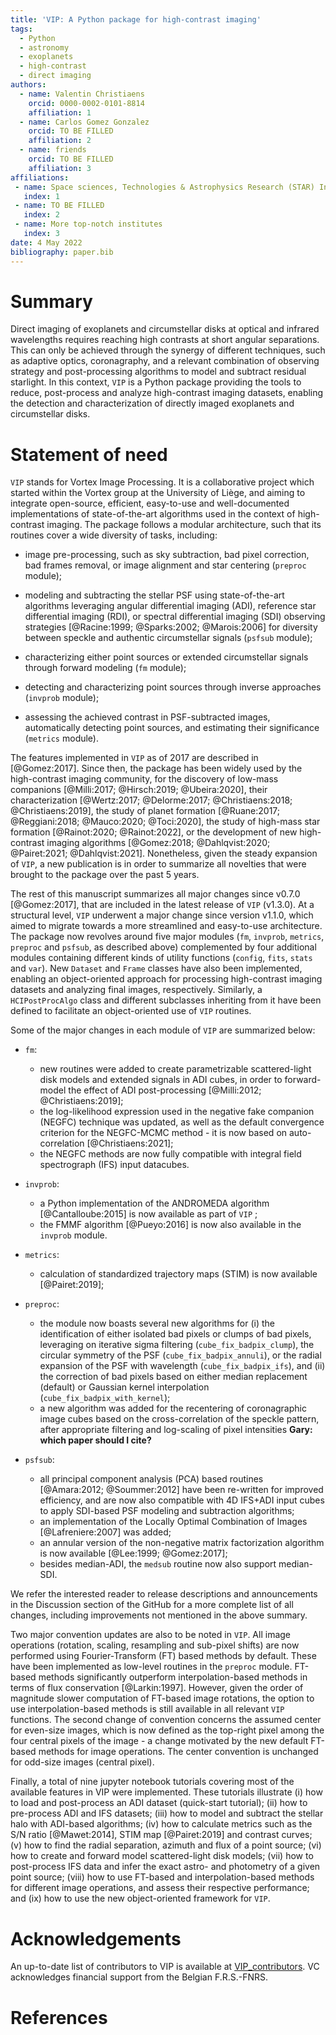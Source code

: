 ```yaml
---
title: 'VIP: A Python package for high-contrast imaging'
tags:
  - Python
  - astronomy
  - exoplanets
  - high-contrast
  - direct imaging
authors:
  - name: Valentin Christiaens
    orcid: 0000-0002-0101-8814
    affiliation: 1
  - name: Carlos Gomez Gonzalez
    orcid: TO BE FILLED
    affiliation: 2
  - name: friends
    orcid: TO BE FILLED
    affiliation: 3
affiliations:
 - name: Space sciences, Technologies & Astrophysics Research (STAR) Institute, Université de Liège, Belgium
   index: 1
 - name: TO BE FILLED
   index: 2
 - name: More top-notch institutes
   index: 3
date: 4 May 2022
bibliography: paper.bib
---
```


# Summary

Direct imaging of exoplanets and circumstellar disks at optical and infrared 
wavelengths requires reaching high contrasts at short angular separations. This
can only be achieved through the synergy of different techniques, such as 
adaptive optics, coronagraphy, and a relevant combination of observing strategy 
and post-processing algorithms to model and subtract residual starlight. In this 
context, ``VIP`` is a Python package providing the tools to reduce, 
post-process and analyze high-contrast imaging datasets, enabling the detection 
and characterization of directly imaged exoplanets and circumstellar disks.

# Statement of need

``VIP`` stands for Vortex Image Processing. It is a collaborative project 
which started within the Vortex group at the University of Liège, and aiming to 
integrate open-source, efficient, easy-to-use and well-documented 
implementations of state-of-the-art algorithms used in the context of 
high-contrast imaging. The package follows a modular architecture, such that its 
routines cover a wide diversity of tasks, including:

* image pre-processing, such as sky subtraction, bad pixel correction, bad 
frames removal, or image alignment and star centering (`preproc` module); 

* modeling and subtracting the stellar PSF using state-of-the-art algorithms 
leveraging angular differential imaging (ADI), reference star differential 
imaging (RDI), or spectral differential imaging (SDI) observing strategies 
[@Racine:1999; @Sparks:2002; @Marois:2006] for diversity between speckle and 
authentic circumstellar signals (`psfsub` module); 

* characterizing either point sources or extended circumstellar signals through
forward modeling (`fm` module);

* detecting and characterizing point sources through inverse approaches 
(`invprob` module);

* assessing the achieved contrast in PSF-subtracted images, automatically 
detecting point sources, and estimating their significance (`metrics` module).

The features implemented in ``VIP`` as of 2017 are described in [@Gomez:2017]. 
Since then, the package has been widely used by the high-contrast imaging 
community, for the discovery of low-mass companions 
[@Milli:2017;  @Hirsch:2019;  @Ubeira:2020], their characterization 
[@Wertz:2017;  @Delorme:2017;  @Christiaens:2018;  @Christiaens:2019], the study 
of planet formation [@Ruane:2017;  @Reggiani:2018;  @Mauco:2020;  @Toci:2020], 
the study of high-mass star formation [@Rainot:2020;  @Rainot:2022], or the 
development of new high-contrast imaging algorithms
[@Gomez:2018;  @Dahlqvist:2020;  @Pairet:2021;  @Dahlqvist:2021]. Nonetheless, 
given the steady expansion of ``VIP``, a new publication is in order to 
summarize all novelties that were brought to the package over the past 5 years.

The rest of this manuscript summarizes all major changes since v0.7.0 
[@Gomez:2017], that are included in the latest release of ``VIP`` (v1.3.0). At 
a structural level, ``VIP`` underwent a major change since version v1.1.0, which 
aimed to migrate towards a more streamlined and easy-to-use architecture. The 
package now revolves around five major modules (`fm`, `invprob`, `metrics`, 
`preproc` and `psfsub`, as described above) complemented by four additional 
modules containing different kinds of utility functions (`config`, `fits`, 
`stats` and `var`). New `Dataset` and `Frame` classes have also been 
implemented, enabling an object-oriented approach for processing high-contrast 
imaging datasets and analyzing final images, respectively. Similarly, a 
`HCIPostProcAlgo` class and different subclasses inheriting from it have been 
defined to facilitate an object-oriented use of ``VIP`` routines.

Some of the major changes in each module of ``VIP`` are summarized below:

* `fm`: 
    - new routines were added to create parametrizable scattered-light disk 
    models and extended signals in ADI cubes, in order to forward-model the 
    effect of ADI post-processing [@Milli:2012; @Christiaens:2019];
    - the log-likelihood expression used in the negative fake companion (NEGFC)
    technique was updated, as well as the default convergence criterion for the 
    NEGFC-MCMC method - it is now based on auto-correlation [@Christiaens:2021];
    - the NEGFC methods are now fully compatible with integral field 
    spectrograph (IFS) input datacubes.

* `invprob`: 
    - a Python implementation of the ANDROMEDA algorithm [@Cantalloube:2015] is 
    now available as part of ``VIP`` ;
    - the FMMF algorithm [@Pueyo:2016] is now also available in the `invprob` 
    module.

* `metrics`: 
    - calculation of standardized trajectory maps (STIM) is now available 
    [@Pairet:2019];
  
* `preproc`:
    - the module now boasts several new algorithms for (i) the identification 
    of either isolated bad pixels or clumps of bad pixels, leveraging on 
    iterative sigma filtering (`cube_fix_badpix_clump`), the circular symmetry 
    of the PSF (`cube_fix_badpix_annuli`), or the radial expansion of the PSF 
    with wavelength (`cube_fix_badpix_ifs`), and (ii) the correction of bad 
    pixels based on either median replacement (default) or Gaussian kernel 
    interpolation (`cube_fix_badpix_with_kernel`);
    - a new algorithm was added for the recentering of coronagraphic image cubes 
    based on the cross-correlation of the speckle pattern, after appropriate 
    filtering and log-scaling of pixel intensities **Gary: which paper should I cite?**
    
* `psfsub`: 
    - all principal component analysis (PCA) based routines 
    [@Amara:2012; @Soummer:2012] have been re-written for improved efficiency, 
    and are now also compatible with 4D IFS+ADI input cubes to apply SDI-based 
    PSF modeling and subtraction algorithms;
    - an implementation of the Locally Optimal Combination of Images 
    [@Lafreniere:2007] was added;
    - an annular version of the non-negative matrix factorization algorithm 
    is now available [@Lee:1999; @Gomez:2017];
    - besides median-ADI, the `medsub` routine now also support median-SDI. 

We refer the interested reader to release descriptions and announcements in the 
Discussion section of the GitHub for a more complete list of all
changes, including improvements not mentioned in the above summary.

Two major convention updates are also to be noted in ``VIP``. All image 
operations (rotation, scaling, resampling and sub-pixel shifts) are now 
performed using Fourier-Transform (FT) based methods by default. These have 
been implemented as low-level routines in the `preproc` module. FT-based methods 
significantly outperform interpolation-based methods in terms of flux 
conservation [@Larkin:1997]. However, given the order of magnitude slower 
computation of FT-based image rotations, the option to use interpolation-based 
methods is still available in all relevant ``VIP`` functions. The second change 
of convention concerns the assumed center for even-size images, which is now 
defined as the top-right pixel among the four central pixels of the image - a 
change motivated by the new default FT-based methods for image operations. The 
center convention is unchanged for odd-size images (central pixel).

Finally, a total of nine jupyter notebook tutorials covering most of the 
available features in VIP were implemented. These tutorials illustrate (i) how 
to load and post-process an ADI dataset (quick-start tutorial); (ii) how to 
pre-process ADI and IFS datasets; (iii) how to model and subtract the stellar 
halo with ADI-based algorithms; (iv) how to calculate metrics such as the S/N 
ratio [@Mawet:2014], STIM map [@Pairet:2019] and contrast curves; (v) how to 
find the radial separation, azimuth and flux of a point source; (vi) how to 
create and forward model scattered-light disk models; (vii) how to post-process 
IFS data and infer the exact astro- and photometry of a given point source; 
(viii) how to use FT-based and interpolation-based methods for different image 
operations, and assess their respective performance; and (ix) how to use the 
new object-oriented framework for ``VIP``.


# Acknowledgements

An up-to-date list of contributors to VIP is available at 
[VIP_contributors](https://github.com/vortex-exoplanet/VIP/graphs/contributors?from=2015-07-26&to=2022-04-27&type=a).
VC acknowledges financial support from the Belgian F.R.S.-FNRS.

# References
